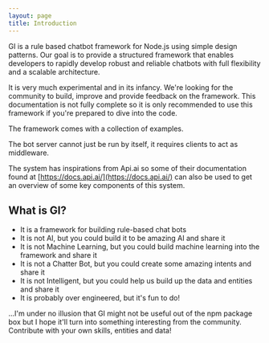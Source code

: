 ```yaml
---
layout: page
title: Introduction
---
```


GI is a rule based chatbot framework for Node.js using simple design patterns. Our goal is to provide a structured framework that enables developers to rapidly develop robust and reliable chatbots with full flexibility and a scalable architecture.

It is very much experimental and in its infancy. We're looking for the community to build, improve and provide feedback on the framework. This documentation is not fully complete so it is only recommended to use this framework if you're prepared to dive into the code.

The framework comes with a collection of examples.

The bot server cannot just be run by itself, it requires clients to act as middleware.

The system has inspirations from Api.ai so some of their documentation found at [https://docs.api.ai/](https://docs.api.ai/) can also be used to get an overview of some key components of this system.

## What is GI?

* It is a framework for building rule-based chat bots
* It is not AI, but you could build it to be amazing AI and share it
* It is not Machine Learning, but you could build machine learning into the framework and share it
* It is not a Chatter Bot, but you could create some amazing intents and share it
* It is not Intelligent, but you could help us build up the data and entities and share it
* It is probably over engineered, but it's fun to do!

...I'm under no illusion that GI might not be useful out of the npm package box but I hope it'll turn into something interesting from the community. Contribute with your own skills, entities and data!